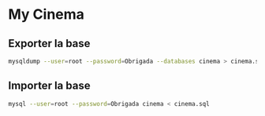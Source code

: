 # My Cinema
 
## Exporter la base 

```bash
mysqldump --user=root --password=Obrigada --databases cinema > cinema.sql
```
 
## Importer la base

```bash
mysql --user=root --password=Obrigada cinema < cinema.sql
```
